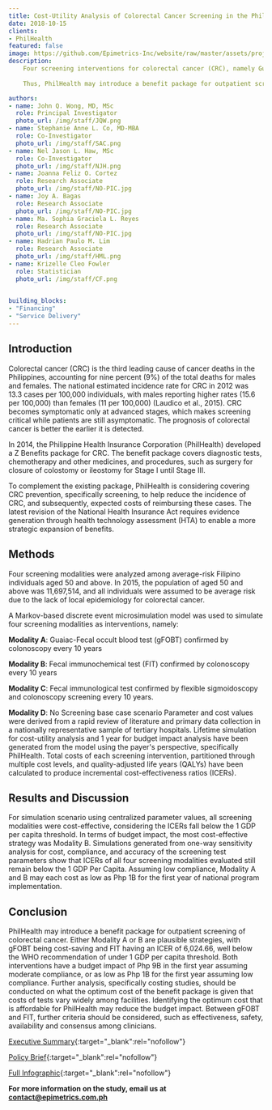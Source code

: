 ```yaml
---
title: Cost-Utility Analysis of Colorectal Cancer Screening in the Philippines
date: 2018-10-15
clients:
- PhilHealth
featured: false
image: https://github.com/Epimetrics-Inc/website/raw/master/assets/projects/crc/1.png
description: 
    Four screening interventions for colorectal cancer (CRC), namely Guaiac-Fecal Occult Blood Test (FOBT), fecal immunochemical test (FIT), f​lexible sigmoidoscopy (FS)​, and colonoscopy​ were evaluated with a cost-utility analysis and budget impact analysis. Results revealed that all screening modalities were very cost-effective compared to no screening considering the incremental cost-effective ratios (ICERs) fall below the 1 GDP per capita threshold of the World Health Organization (WHO) guidelines. The cheapest interventions (gFOBT or FIT, followed by colonoscopy) have a budget impact of Php9B in the first year assuming moderate compliance but the budget can fall as low as Php1B for the first year assuming low compliance.
    
    Thus, PhilHealth may introduce a benefit package for outpatient screening of colorectal cancer covering either gFOBT or FIT, both followed by colonoscopy every 10 years. Further criteria should be considered, such as effectiveness, safety, availability and consensus among clinicians. Moreover, this recommendation must be accompanied by (1) the establishment of a standardized system and registry to have a better picture of local cancer incidence and prevalence, as well as (2) the inclusion of prescribed CRC Drugs in the Philippine National Formulary (PNF).

authors:
- name: John Q. Wong, MD, MSc
  role: Principal Investigator
  photo_url: /img/staff/JQW.png
- name: Stephanie Anne L. Co, MD-MBA
  role: Co-Investigator
  photo_url: /img/staff/SAC.png
- name: Nel Jason L. Haw, MSc
  role: Co-Investigator
  photo_url: /img/staff/NJH.png
- name: Joanna Feliz O. Cortez
  role: Research Associate
  photo_url: /img/staff/NO-PIC.jpg
- name: Joy A. Bagas
  role: Research Associate
  photo_url: /img/staff/NO-PIC.jpg
- name: Ma. Sophia Graciela L. Reyes
  role: Research Associate
  photo_url: /img/staff/NO-PIC.jpg
- name: Hadrian Paulo M. Lim
  role: Research Associate
  photo_url: /img/staff/HML.png
- name: Krizelle Cleo Fowler
  role: Statistician
  photo_url: /img/staff/CF.png
  

building_blocks:
- "Financing"
- "Service Delivery"
---
```


## Introduction

Colorectal cancer (CRC) is the third leading cause of cancer deaths in the Philippines, accounting for nine percent (9%) of the total deaths for males and females. The national estimated incidence rate for CRC in 2012 was 13.3 cases per 100,000 individuals, with males reporting higher rates (15.6 per 100,000) than females (11 per 100,000) (Laudico et al., 2015). CRC becomes symptomatic only at advanced stages, which makes screening critical while patients are still asymptomatic. The prognosis of colorectal cancer is better the earlier it is detected.

In 2014, the Philippine Health Insurance Corporation (PhilHealth) developed a Z Benefits package for CRC. The benefit package covers diagnostic tests, chemotherapy and other medicines, and procedures, such as surgery for closure of colostomy or ileostomy for Stage I until Stage III.

To complement the existing package, PhilHealth is considering covering CRC prevention, specifically screening, to help reduce the incidence of CRC, and subsequently, expected costs of reimbursing these cases. The latest revision of the National Health Insurance Act requires evidence generation through health technology assessment (HTA) to enable a more strategic expansion of benefits.

## Methods

Four screening modalities were analyzed among average-risk Filipino individuals aged 50 and above. In 2015, the population of aged 50 and above was 11,697,514, and all individuals were assumed to be average risk due to the lack of local epidemiology for colorectal cancer.

A Markov-based discrete event microsimulation model was used to simulate four screening modalities as interventions, namely:

**Modality A**: Guaiac-Fecal occult blood test (gFOBT) confirmed by colonoscopy every 10 years

**Modality B**: Fecal immunochemical test (FIT) confirmed by colonoscopy every 10 years

**Modality C**: Fecal immunological test confirmed by flexible sigmoidoscopy and colonoscopy screening every 10 years.

**Modality D**: No Screening base case scenario
Parameter and cost values were derived from a rapid review of literature and primary data collection in a nationally representative sample of tertiary hospitals. Lifetime simulation for cost-utility analysis and 1 year for budget impact analysis have been generated from the model using the payer's perspective, specifically PhilHealth. Total costs of each screening intervention, partitioned through multiple cost levels, and quality-adjusted life years (QALYs) have been calculated to produce incremental cost-effectiveness ratios (ICERs).

## Results and Discussion

For simulation scenario using centralized parameter values, all screening modalities were cost-effective, considering the ICERs fall below the 1 GDP per capita threshold. In terms of budget impact, the most cost-effective strategy was Modality B. Simulations generated from one-way sensitivity analysis for cost, compliance, and accuracy of the screening test parameters show that ICERs of all four screening modalities evaluated still remain below the 1 GDP Per Capita. Assuming low compliance, Modality A and B may each cost as low as Php 1B for the first year of national program implementation.

## Conclusion

PhilHealth may introduce a benefit package for outpatient screening of colorectal cancer. Either Modality A or B are plausible strategies, with gFOBT being cost-saving and FIT having an ICER of 6,024.66, well below the WHO recommendation of under 1 GDP per capita threshold. Both interventions have a budget impact of Php 9B in the first year assuming moderate compliance, or as low as Php 1B for the first year assuming low compliance. Further analysis, specifically costing studies, should be conducted on what the optimum cost of the benefit package is given that costs of tests vary widely among facilities. Identifying the optimum cost that is affordable for PhilHealth may reduce the budget impact. Between gFOBT and FIT, further criteria should be considered, such as effectiveness, safety, availability and consensus among clinicians.

[Executive Summary](../assets/projects/crc/EpiMetrcs_CUAofCRC_ExecSumm.pdf){:target="_blank":rel="nofollow"}

[Policy Brief](../assets/projects/crc/EpiMetrics_CUAofCRC_PolicyBrief.pdf){:target="_blank":rel="nofollow"}

[Full Infographic](../assets/projects/crc/EpiMetrics_CUAofCRC_Infographic.pdf){:target="_blank":rel="nofollow"}

**For more information on the study, email us at [contact@epimetrics.com.ph](contact@epimetrics.com.ph)**
